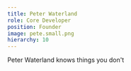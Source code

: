 ```yaml
---
title: Peter Waterland
role: Core Developer
position: Founder
image: pete.small.png
hierarchy: 10
---
```


Peter Waterland knows things you don't